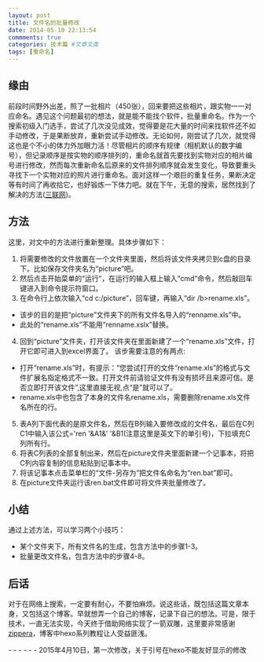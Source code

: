 ```yaml
---
layout: post
title: 文件名的批量修改
date: 2014-05-10 22:13:54
commments: true
categories: 技术篇 #文章文类
tags: [重命名]
---
```


## 缘由
前段时间野外出差，照了一批相片（450张），回来要把这些相片，跟实物一一对应命名。遇见这个问题最初的想法，就是能不能找个软件，批量重命名。作为一个搜索初级入门选手，尝试了几次没见成效，觉得要是花大量的时间来找软件还不如手动修改，于是果断放弃，重新尝试手动修改。无论如何，刚尝试了几次，就觉得这也是个不小的体力外加眼力活！尽管相片的顺序有规律（相机默认的数字编号），但记录顺序是按实物的顺序排列的，重命名就首先要找到实物对应的相片编号进行修改，然而每次重新命名后原来的文件排列顺序就会发生变化，导致要重头寻找下一个实物对应的照片进行重命名。面对这样一个艰巨的重复任务，果断决定等有时间了再收拾它，也好锻炼一下体力吧。就在下午，无意的搜索，居然找到了解决的方法([三联网](http://www.3lian.com/edu/2013/01-21/54579.html))。<!--more-->
## 方法
这里，对文中的方法进行重新整理。具体步骤如下：
1. 将需要修改的文件放置在一个文件夹里面，然后将该文件夹拷贝到c盘的目录下。比如保存文件夹名为“picture”吧。
2. 然后点击开始菜单的“运行”，在运行的输入框上输入”cmd”命令，然后敲回车键进入到命令提示符窗口。
3. 在命令行上依次输入“cd c:/picture”，回车键，再输入“dir /b>rename.xls”。
 * 该步的目的是把“picture”文件夹下的所有文件名导入的“renname.xls”中。
 * 此处的“rename.xls”不能用“renname.xslx”替换。
4. 回到“picture”文件夹，打开该文件夹在里面新建了一个“rename.xls”文件，打开它即可进入到excel界面了。
该步需要注意的有两点:
 * 打开“rename.xls”时，有提示：“您尝试打开的文件“rename.xls”的格式与文件扩展名指定格式不一致。打开文件前请验证文件有没有损坏且来源可信。是否立即打开该文件”,这里直接无视,点“是”就可以了。
 * rename.xls中也包含了本身的文件名rename.xls，需要删除rename.xls文件名所在的行。
5. 表A列下面代表的是原文件名，然后在B列输入要修改成的文件名，最后在C列C1中输入该公式='ren '&A1&' '&B1(注意这里是英文下的单引号)，下拉填充C列所有行。
6. 将表C列表的全部复制出来，然后在picture文件夹里面新建一个记事本，将把C列内容复制的信息粘贴到记事本中。
7. 将该记事本点击菜单栏的“文件-另存为”把文件名命名为“ren.bat”即可。
8. 在picture文件夹运行该ren.bat文件即可将文件夹批量修改了。

## 小结
通过上述方法，可以学习两个小技巧：
- 某个文件夹下，所有文件名的生成，包含方法中的步骤1-3。
- 批量更改文件名，包含方法中的步骤4-8。

## 后话
对于在网络上搜索，一定要有耐心，不要怕麻烦。说这些话，既包括这篇文章本身，又包括这个博客。早就想弄一个自己的博客，记录下自己的想法。可是，限于技术，一直无法实现，今天终于借助网络实现了一箭双雕，这里要非常感谢[zippera](http://zipperary.com)，博客中hexo系列教程让人受益匪浅。

\- - - - - -
2015年4月10日，第一次修改，关于引号在hexo不能友好显示的修改

